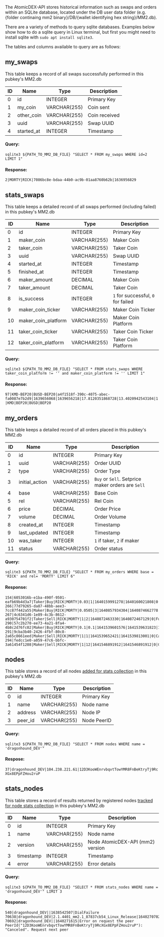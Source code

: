 The AtomicDEX-API stores historical information such as swaps and orders within an SQLite database, located under the DB user data folder (e.g. {folder continaing mm2 binary}/DB/{wallet identifying hex string}/MM2.db).

There are a variety of methods to query sqlite databases. Examples below show how to do a sqlite query in Linux terminal, but first you might need to install sqlite with `sudo apt install sqlite3`.

The tables and columns available to query are as follows:


## my_swaps

This table keeps a record of all swaps successfully performed in this pubkey's MM2.db

|    ID    |        Name         |       Type       | Description   |
|----------|---------------------|------------------|---------------|
|    0     |         id          |     INTEGER      | Primary Key   |
|    1     |       my_coin       |   VARCHAR(255)   | Coin sent     |
|    2     |     other_coin      |   VARCHAR(255)   | Coin received |
|    3     |        uuid         |   VARCHAR(255)   | Swap UUID     |
|    4     |     started_at      |     INTEGER      | Timestamp     |

#### Query:
`sqlite3 ${PATH_TO_MM2_DB_FILE} "SELECT * FROM my_swaps WHERE id=2 LIMIT 1"`

#### Response:
`2|MORTY|RICK|7086bc8e-bdaa-44b0-ac9b-01aa8760b62b|1636956829`


## stats_swaps

This table keeps a detailed record of all swaps performed (including failed) in this pubkey's MM2.db

|    ID    |        Name         |       Type       | Description |
|----------|---------------------|------------------|-------------|
|    0     |         id          |     INTEGER      | Primary Key |
|    1     |     maker_coin      |   VARCHAR(255)   | Maker Coin  |
|    2     |     taker_coin      |   VARCHAR(255)   | Taker Coin  |
|    3     |        uuid         |   VARCHAR(255)   | Swap UUID   |
|    4     |     started_at      |     INTEGER      | Timestamp   |
|    5     |     finished_at     |     INTEGER      | Timestamp   |
|    6     |    maker_amount     |     DECIMAL      | Maker Coin  |
|    7     |    taker_amount     |     DECIMAL      | Taker Coin  |
|    8     |     is_success      |     INTEGER      | `1` for successful, `0` for failed |
|    9     |  maker_coin_ticker  |   VARCHAR(255)   | Maker Coin Ticker                  |
|    10    | maker_coin_platform |   VARCHAR(255)   | Maker Coin Platform                |
|    11    |  taker_coin_ticker  |   VARCHAR(255)   | Taker Coin Ticker                  |
|    12    | taker_coin_platform |   VARCHAR(255)   | Taker Coin Platform                |

#### Query:
`sqlite3 ${PATH_TO_MM2_DB_FILE} "SELECT * FROM stats_swaps WHERE taker_coin_platform != '' and maker_coin_platform != '' LIMIT 1"`

#### Response:
`97|KMD-BEP20|BUSD-BEP20|a4f1518f-390c-4075-abec-fa0087e7b2d9|1639656068|1639656218|17.8120351868728|13.4020942543104|1|KMD|BEP20|BUSD|BEP20`


## my_orders

This table keeps a detailed record of all orders placed in this pubkey's MM2.db

|    ID    |        Name         |       Type       | Description                |
|----------|---------------------|------------------|----------------------------|
|    0     |         id          |     INTEGER      | Primary Key                |
|    1     |        uuid         |   VARCHAR(255)   | Order UUID                 |
|    2     |        type         |   VARCHAR(255)   | Order Type                 |
|    3     |   initial_action    |   VARCHAR(255)   | `Buy` or `Sell`. Setprice maker orders are `Sell` |
|    4     |        base         |   VARCHAR(255)   | Base Coin                  |
|    5     |         rel         |   VARCHAR(255)   | Rel  Coin                  |
|    6     |        price        |     DECIMAL      | Order Price                |
|    7     |       volume        |     DECIMAL      | Order Volume               |
|    8     |     created_at      |     INTEGER      | Timestamp                  |
|    9     |    last_updated     |     INTEGER      | Timestamp                  |
|    10    |      was_taker      |     INTEGER      | `1` if taker, `2` if maker |
|    11    |       status        |   VARCHAR(255)   | Order status               |

#### Query:
`sqlite3 ${PATH_TO_MM2_DB_FILE} "SELECT * FROM my_orders WHERE base = 'RICK' and rel= 'MORTY' LIMIT 6"`

#### Response:
```
154|6053016b-e1ba-490f-9501-eafb69b4d3a7|Taker|Buy|RICK|MORTY|0.03|1|1640159991278|1640160021808|0|TimedOut
266|77d79265-da87-48bb-aee3-7cc87f442a55|Maker|Buy|RICK|MORTY|0.0505|3|1640857934304|1640874662778|1|InsufficientBalance
267|4c6341d6-1e89-4c3b-8612-a930754701f2|Taker|Sell|RICK|MORTY|1|2|1640872463330|1640872467129|0|Fulfilled
290|57c2b270-ee73-4a21-8fa4-4b8c2d76fc02|Maker|Buy|RICK|MORTY|0.1|0.1|1641539601576|1641539631823|1|ToMaker
291|9cba3b40-2426-4fbf-80c8-2a65c8661eed|Maker|Sell|RICK|MORTY|1|1|1641539652421|1641539813001|0|Cancelled
294|fedcc1e0-a059-47c6-bbfc-3a61454f1208|Maker|Sell|RICK|MORTY|1|12|1641546891912|1641546891912|0|Created
```


## nodes

This table stores a record of all nodes [added for stats collection](../atomicdex-api-20/add_node_to_version_stat.html) in this pubkey's MM2.db

|    ID    |        Name         |       Type       | Description |
|----------|---------------------|------------------|-------------|
|    0     |         id          |     INTEGER      | Primary Key |
|    1     |        name         |   VARCHAR(255)   | Node name   |
|    2     |       address       |   VARCHAR(255)   | Node IP     |
|    3     |       peer_id       |   VARCHAR(255)   | Node PeerID |

#### Query:
`sqlite3 ${PATH_TO_MM2_DB_FILE} "SELECT * FROM nodes WHERE name = 'dragonhound_DEV'"`

#### Respose:
`37|dragonhound_DEV|104.238.221.61|12D3KooWEnrvbqvtTowYMR8FnBeKtryTj9RcXGx8EPpFZHou2ruP`


## stats_nodes

This table stores a record of results returned by registered nodes [tracked for node stats collection](../atomicdex-api-20/start_version_stat_collection.html) in this pubkey's MM2.db

|    ID    |        Name         |       Type       | Description                       |
|----------|---------------------|------------------|-----------------------------------|
|    0     |         id          |     INTEGER      | Primary Key                       |
|    1     |        name         |   VARCHAR(255)   | Node name                         |
|    2     |       version       |   VARCHAR(255)   | Node AtomicDEX-API (mm2) version  |
|    3     |      timestamp      |     INTEGER      | Timestamp                         |
|    4     |        error        |   VARCHAR(255)   | Error details                     |
 
#### Query:
`sqlite3 ${PATH_TO_MM2_DB_FILE} "SELECT * FROM stats_nodes WHERE name = 'dragonhound_DEV'" LIMIT 3`

#### Response:
```
540|dragonhound_DEV||1638542507|DialFailure
70638|dragonhound_DEV|2.1.4401_mm2.1_87837cb54_Linux_Release|1640270702|
70692|dragonhound_DEV||1640271615|Error on request the peer PeerId("12D3KooWEnrvbqvtTowYMR8FnBeKtryTj9RcXGx8EPpFZHou2ruP"): "Canceled". Request next peer
```
